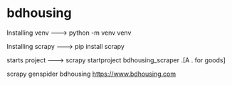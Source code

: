 # bdhousing

Installing venv ---> python -m venv venv

Installing scrapy ---> pip install scrapy

starts project ---> scrapy  startproject bdhousing_scraper .[A . for goods]

scrapy genspider bdhousing https://www.bdhousing.com

